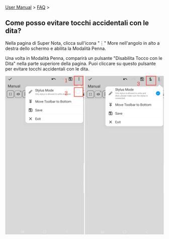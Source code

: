[User Manual](/dragonnest/drawnote/manual/en) > [FAQ](/dragonnest/drawnote/manual/en/q_a) >

Come posso evitare tocchi accidentali con le dita?
---
Nella pagina di Super Nota, clicca sull'icona "⋮" More nell'angolo in alto a destra dello schermo e abilita la Modalità Penna.

Una volta in Modalità Penna, comparirà un pulsante "Disabilita Tocco con le Dita" nella parte superiore della pagina. Puoi cliccare su questo pulsante per evitare tocchi accidentali con le dita.

![Modalità Penna](imgs/mistouch.png)